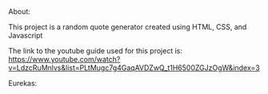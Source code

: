 About:

This project is a random quote generator created using HTML, CSS, and Javascript

The link to the youtube guide used for this project is: https://www.youtube.com/watch?v=LdzcRuMnlvs&list=PLtMugc7g4GaqAVDZwQ_t1H6500ZGJzOgW&index=3

Eurekas:
